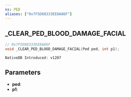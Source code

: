 ```yaml
---
ns: PED
aliases: ["0x7F5D88333EE8A86F"]
---
```

## _CLEAR_PED_BLOOD_DAMAGE_FACIAL

```c
// 0x7F5D88333EE8A86F
void _CLEAR_PED_BLOOD_DAMAGE_FACIAL(Ped ped, int p1);
```

```
NativeDB Introduced: v1207
```

## Parameters
* **ped**:
* **p1**:
